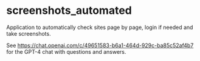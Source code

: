 # screenshots_automated
Application to automatically check sites page by page, login if needed and take screenshots.

See https://chat.openai.com/c/49651583-b6a1-464d-929c-ba85c52af4b7 for the GPT-4 chat with questions and answers.
